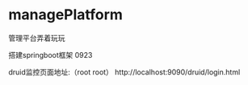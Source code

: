 # managePlatform
管理平台弄着玩玩

搭建springboot框架 0923

druid监控页面地址:（root  root）
http://localhost:9090/druid/login.html
